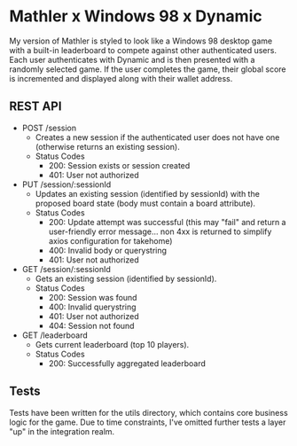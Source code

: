 # Mathler x Windows 98 x Dynamic

My version of Mathler is styled to look like a Windows 98 desktop game with a built-in leaderboard to compete against other authenticated users. Each user authenticates with Dynamic and is then presented with a randomly selected game. If the user completes the game, their global score is incremented and displayed along with their wallet address.

## REST API
* POST /session
    * Creates a new session if the authenticated user does not have one (otherwise returns an existing session).
    * Status Codes
        * 200: Session exists or session created
        * 401: User not authorized
* PUT /session/:sessionId
    * Updates an existing session (identified by sessionId) with the proposed board state (body must contain a board attribute).
    * Status Codes
        * 200: Update attempt was successful (this may "fail" and return a user-friendly error message... non 4xx is returned to simplify axios configuration for takehome)
        * 400: Invalid body or querystring
        * 401: User not authorized
* GET /session/:sessionId
    * Gets an existing session (identified by sessionId).
    * Status Codes
        * 200: Session was found
        * 400: Invalid querystring
        * 401: User not authorized
        * 404: Session not found
* GET /leaderboard
    * Gets current leaderboard (top 10 players).
    * Status Codes
        * 200: Successfully aggregated leaderboard

## Tests
Tests have been written for the utils directory, which contains core business logic for the game. Due to time constraints, I've omitted further tests a layer "up" in the integration realm.